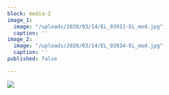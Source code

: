 ```yaml
---
block: media-2
image_1:
  image: "/uploads/2020/03/14/EL_03911-EL_mod.jpg"
  caption: ''
image_2:
  image: "/uploads/2020/03/14/EL_03934-EL_mod.jpg"
  caption: ''
published: false

---
```

![](/uploads/2020/03/14/EL_03911-EL_mod.jpg)
